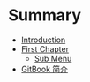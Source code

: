 # Summary

* [Introduction](README.md)
* [First Chapter](docs/chapter1.md)
  * [Sub Menu](docs/sub-menu.md)
* [GitBook 简介](docs/gitbook-intro.md)

